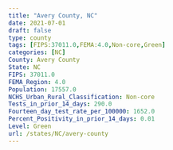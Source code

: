 ```yaml
---
title: "Avery County, NC"
date: 2021-07-01
draft: false
type: county
tags: [FIPS:37011.0,FEMA:4.0,Non-core,Green]
categories: [NC]
County: Avery County
State: NC
FIPS: 37011.0
FEMA_Region: 4.0
Population: 17557.0
NCHS_Urban_Rural_Classification: Non-core
Tests_in_prior_14_days: 290.0
Fourteen_day_test_rate_per_100000: 1652.0
Percent_Positivity_in_prior_14_days: 0.01
Level: Green
url: /states/NC/avery-county
---
```



